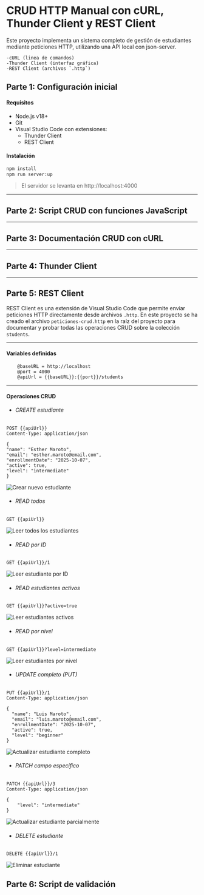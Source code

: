 # CRUD HTTP Manual con cURL, Thunder Client y REST Client

Este proyecto implementa un sistema completo de gestión de estudiantes mediante peticiones HTTP,
 utilizando una API local con json-server. 

    -cURL (linea de comandos)
    -Thunder Client (interfaz gráfica)
    -REST Client (archivos `.http`)

## Parte 1: Configuración inicial

#### Requisitos
- Node.js v18+
- Git
- Visual Studio Code con extensiones:
  - Thunder Client
  - REST Client

#### Instalación

```bash 
npm install
npm run server:up
```
>El servidor se levanta en http://localhost:4000

---

## Parte 2: Script CRUD con funciones JavaScript

---

## Parte 3: Documentación CRUD con cURL

---

## Parte 4: Thunder Client

---

## Parte 5: REST Client
REST Client es una extensión de Visual Studio Code que permite enviar peticiones HTTP directamente desde archivos `.http`. 
En este proyecto se ha creado el archivo `peticiones-crud.http` en la raíz del proyecto para documentar y probar todas las operaciones CRUD sobre la colección `students`.

---

#### Variables definidas

```http
    @baseURL = http://localhost
    @port = 4000
    @apiUrl = {{baseURL}}:{{port}}/students
```

----

#### Operaciones CRUD

- ###### CREATE estudiante

```http
POST {{apiUrl}}
Content-Type: application/json

{
"name": "Esther Maroto",
"email": "esther.maroto@email.com",
"enrollmentDate": "2025-10-07",
"active": true,
"level": "intermediate"
}
```

![Crear nuevo estudiante](imagenes/Crear_nuevo_estudiante.png)

- ###### READ todos

```http
GET {{apiUrl}}
```

![Leer todos los estudiantes](imagenes/mostrar_todos_los_estudiantes.png)


- ###### READ por ID

```http
GET {{apiUrl}}/1
```

![Leer estudiante por ID](imagenes/obtener_estudiantes_id.png)



- ###### READ estudiantes activos

```http
GET {{apiUrl}}?active=true
```

![Leer estudiantes activos](imagenes/obtener_estudiantes_activos.png)

- ###### READ por nivel

```http
GET {{apiUrl}}?level=intermediate
```

![Leer estudiantes por nivel](imagenes/obtener_estudiantes_nivel.png)


- ###### UPDATE completo (PUT)

```http
PUT {{apiUrl}}/1
Content-Type: application/json

{
  "name": "Luis Maroto",
  "email": "luis.maroto@email.com",
  "enrollmentDate": "2025-10-07",
  "active": true,
  "level": "beginner"
}
```

![Actualizar estudiante completo](imagenes/actualizacion_completa.png)


- ###### PATCH campo específico

```http
PATCH {{apiUrl}}/3
Content-Type: application/json

{
    "level": "intermediate"
}
```

![Actualizar estudiante parcialmente](imagenes/actualizar_campo_concreto.png)


- ###### DELETE estudiante

```http
DELETE {{apiUrl}}/1
```

![Eliminar estudiante](imagenes/eliminar_estudiante.png)

## Parte 6: Script de validación


  